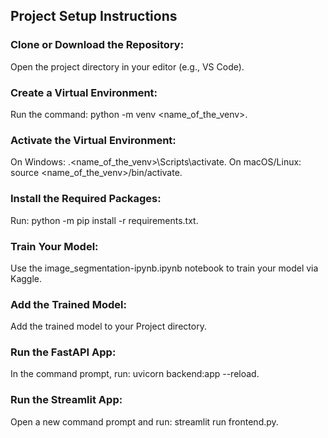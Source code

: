 ## Project Setup Instructions
### Clone or Download the Repository:

Open the project directory in your editor (e.g., VS Code).
### Create a Virtual Environment:

Run the command: python -m venv <name_of_the_venv>.
### Activate the Virtual Environment:

On Windows: .\<name_of_the_venv>\Scripts\activate.
On macOS/Linux: source <name_of_the_venv>/bin/activate.
### Install the Required Packages:

Run: python -m pip install -r requirements.txt.
### Train Your Model:

Use the image_segmentation-ipynb.ipynb notebook to train your model via Kaggle.
### Add the Trained Model:
Add the trained model to your Project directory.

### Run the FastAPI App:

In the command prompt, run: uvicorn backend:app --reload.
### Run the Streamlit App:

Open a new command prompt and run: streamlit run frontend.py.
